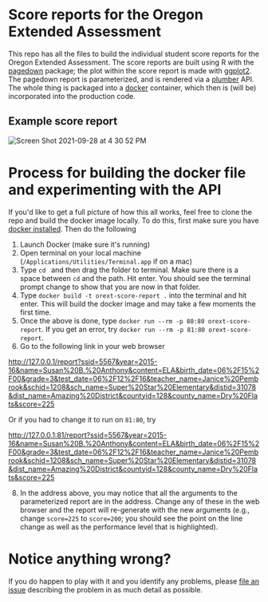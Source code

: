 # Score reports for the Oregon Extended Assessment
This repo has all the files to build the individual student score reports for the Oregon Extended Assessment. The score reports are built using R with the [pagedown](https://github.com/rstudio/pagedown) package; the plot within the score report is made with [ggplot2](https://ggplot2.tidyverse.org/). The pagedown report is parameterized, and is rendered via a [plumber](https://www.rplumber.io/) API. The whole thing is packaged into a [docker](https://www.docker.com/) container, which then is (will be) incorporated into the production code.

## Example score report

![Screen Shot 2021-09-28 at 4 30 52 PM](https://user-images.githubusercontent.com/10944136/135179215-092ee2aa-5471-403c-a0e0-7240665f11e9.png)


# Process for building the docker file and experimenting with the API
If you'd like to get a full picture of how this all works, feel free to clone the repo and build the docker image locally. To do this, first make sure you have [docker installed](https://www.docker.com/get-started). Then do the following

1. Launch Docker (make sure it's running)
3. Open terminal on your local machine (`/Applications/Utilities/Terminal.app` if on a mac)
4. Type `cd ` and then drag the folder to terminal. Make sure there is a space between `cd` and the path. Hit enter. You should see the terminal prompt change to show that you are now in that folder.
5. Type `docker build -t orext-score-report .` into the terminal and hit enter. This will build the docker image and may take a few moments the first time.
6. Once the above is done, type `docker run --rm -p 80:80 orext-score-report`. If you get an error, try `docker run --rm -p 81:80 orext-score-report`. 
7. Go to the following link in your web browser

http://127.0.0.1/report?ssid=5567&year=2015-16&name=Susan%20B.%20Anthony&content=ELA&birth_date=06%2F15%2F00&grade=3&test_date=06%2F12%2F16&teacher_name=Janice%20Pembrook&schid=1208&sch_name=Super%20Star%20Elementary&distid=31078&dist_name=Amazing%20District&countyid=128&county_name=Dry%20Flats&score=225

Or if you had to change it to run on `81:80`, try

http://127.0.0.1:81/report?ssid=5567&year=2015-16&name=Susan%20B.%20Anthony&content=ELA&birth_date=06%2F15%2F00&grade=3&test_date=06%2F12%2F16&teacher_name=Janice%20Pembrook&schid=1208&sch_name=Super%20Star%20Elementary&distid=31078&dist_name=Amazing%20District&countyid=128&county_name=Dry%20Flats&score=225

8. In the address above, you may notice that all the arguments to the parameterized report are in the address. Change any of these in the web browser and the report will re-generate with the new arguments (e.g., change `score=225` to `score=200`; you should see the point on the line change as well as the performance level that is highlighted).


# Notice anything wrong?
If you do happen to play with it and you identify any problems, please [file an issue](https://github.com/UO-BRT/orext-score-reports/issues) describing the problem in as much detail as possible.

